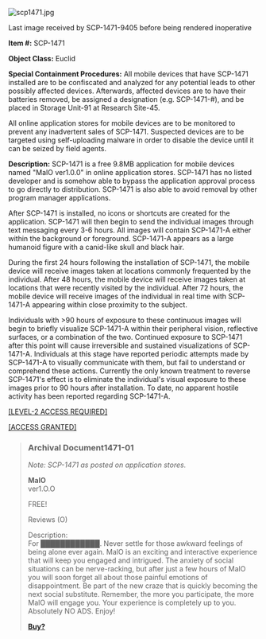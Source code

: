 ![scp1471.jpg](http://scp-wiki.wdfiles.com/local--files/scp-1471/scp1471.jpg)

Last image received by SCP-1471-9405 before being rendered inoperative

**Item #:** SCP-1471

**Object Class:** Euclid

**Special Containment Procedures:** All mobile devices that have SCP-1471 installed are to be confiscated and analyzed for any potential leads to other possibly affected devices. Afterwards, affected devices are to have their batteries removed, be assigned a designation (e.g. SCP-1471-#), and be placed in Storage Unit-91 at Research Site-45.

All online application stores for mobile devices are to be monitored to prevent any inadvertent sales of SCP-1471. Suspected devices are to be targeted using self-uploading malware in order to disable the device until it can be seized by field agents.

**Description:** SCP-1471 is a free 9.8MB application for mobile devices named "MalO ver1.0.0" in online application stores. SCP-1471 has no listed developer and is somehow able to bypass the application approval process to go directly to distribution. SCP-1471 is also able to avoid removal by other program manager applications.

After SCP-1471 is installed, no icons or shortcuts are created for the application. SCP-1471 will then begin to send the individual images through text messaging every 3-6 hours. All images will contain SCP-1471-A either within the background or foreground. SCP-1471-A appears as a large humanoid figure with a canid-like skull and black hair.

During the first 24 hours following the installation of SCP-1471, the mobile device will receive images taken at locations commonly frequented by the individual. After 48 hours, the mobile device will receive images taken at locations that were recently visited by the individual. After 72 hours, the mobile device will receive images of the individual in real time with SCP-1471-A appearing within close proximity to the subject.

Individuals with >90 hours of exposure to these continuous images will begin to briefly visualize SCP-1471-A within their peripheral vision, reflective surfaces, or a combination of the two. Continued exposure to SCP-1471 after this point will cause irreversible and sustained visualizations of SCP-1471-A. Individuals at this stage have reported periodic attempts made by SCP-1471-A to visually communicate with them, but fail to understand or comprehend these actions. Currently the only known treatment to reverse SCP-1471's effect is to eliminate the individual's visual exposure to these images prior to 90 hours after installation. To date, no apparent hostile activity has been reported regarding SCP-1471-A.

[\[LEVEL-2 ACCESS REQUIRED\]](javascript:;)

[\[ACCESS GRANTED\]](javascript:;)

> ### Archival Document1471-01
> 
> _Note: SCP-1471 as posted on application stores._
> 
> **MalO**  
> ver1.O.O
> 
> FREE!
> 
> Reviews (O)
> 
> Description:  
> For ████████████. Never settle for those awkward feelings of being alone ever again. MalO is an exciting and interactive experience that will keep you engaged and intrigued. The anxiety of social situations can be nerve-racking, but after just a few hours of MalO you will soon forget all about those painful emotions of disappointment. Be part of the new craze that is quickly becoming the next social substitute. Remember, the more you participate, the more MalO will engage you. Your experience is completely up to you. Absolutely NO ADS. Enjoy!
> 
> **[Buy?](http://www.scp-wiki.net/capone)**